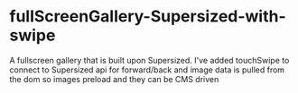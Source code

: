 fullScreenGallery-Supersized-with-swipe
=======================================

A fullscreen gallery that is built upon Supersized. I've added touchSwipe to connect to Supersized api for forward/back and image data is pulled from the dom so images preload and they can be CMS driven
